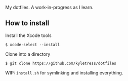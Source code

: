 My dotfiles. A work-in-progress as I learn.

## How to install

Install the Xcode tools

```shell
$ xcode-select --install
```

Clone into a directory

```shell
$ git clone https://github.com/kyletress/dotfiles
```

WIP: `install.sh` for symlinking and installing everything. 

